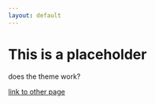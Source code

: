 ```yaml
---
layout: default
---
```


# This is a placeholder

does the theme work?


[link to other page](./other-page.md)